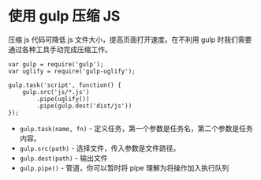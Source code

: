 
# 使用 gulp 压缩 JS


压缩 js 代码可降低 js 文件大小，提高页面打开速度。在不利用 gulp 时我们需要通过各种工具手动完成压缩工作。


```
var gulp = require('gulp');
var uglify = require('gulp-uglify');

gulp.task('script', function() {
    gulp.src('js/*.js')
        .pipe(uglify())
        .pipe(gulp.dest('dist/js'))
});
```

- `gulp.task(name, fn)` - 定义任务，第一个参数是任务名，第二个参数是任务内容。
- `gulp.src(path)` - 选择文件，传入参数是文件路径。
- `gulp.dest(path)` - 输出文件
- `gulp.pipe()` - 管道，你可以暂时将 pipe 理解为将操作加入执行队列






